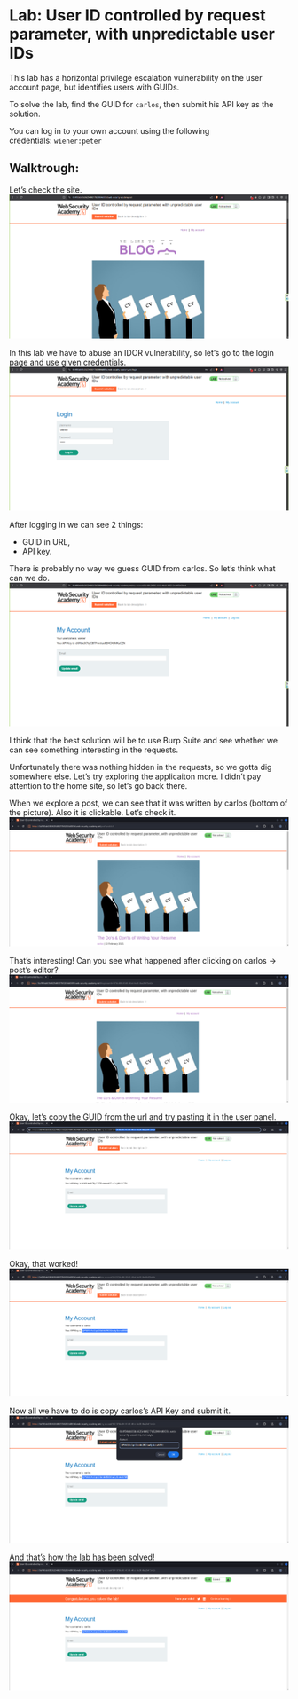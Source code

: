 # Lab: User ID controlled by request parameter, with unpredictable user IDs
This lab has a horizontal privilege escalation vulnerability on the user account page, but identifies users with GUIDs.

To solve the lab, find the GUID for `carlos`, then submit his API key as the solution.

You can log in to your own account using the following credentials: `wiener:peter`

## Walktrough:
Let’s check the site.
![1](images/lab4/1.png)

In this lab we have to abuse an IDOR vulnerability, so let’s go to the login page and use given credentials.
![2](images/lab4/2.png)

After logging in we can see 2 things:

- GUID in URL,
- API key.

There is probably no way we guess GUID from carlos. So let’s think what can we do.
![3](images/lab4/3.png)

I think that the best solution will be to use Burp Suite and see whether we can see something interesting in the requests.

Unfortunately there was nothing hidden in the requests, so we gotta dig somewhere else. Let’s try exploring the applicaiton more. I didn’t pay attention to the home site, so let’s go back there.

When we explore a post, we can see that it was written by carlos (bottom of the picture). Also it is clickable. Let’s check it.
![4](images/lab4/4.png)

That’s interesting! Can you see what happened after clicking on carlos → post’s editor?
![5](images/lab4/5.png)

Okay, let’s copy the GUID from the url and try pasting it in the user panel.
![6](images/lab4/6.png)

Okay, that worked!
![7](images/lab4/7.png)

Now all we have to do is copy carlos’s API Key and submit it.
![8](images/lab4/8.png)

And that’s how the lab has been solved!
![9](images/lab4/9.png)


